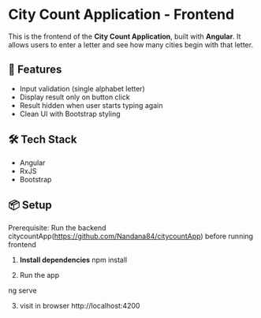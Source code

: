 # City Count Application - Frontend

This is the frontend of the **City Count Application**, built with **Angular**. It allows users to enter a letter and see how many cities begin with that letter.

## 🚀 Features

- Input validation (single alphabet letter)
- Display result only on button click
- Result hidden when user starts typing again
- Clean UI with Bootstrap styling

## 🛠️ Tech Stack

- Angular 
- RxJS
- Bootstrap 

## 📦 Setup

Prerequisite: Run the backend citycountApp(https://github.com/Nandana84/citycountApp) before running frontend

1. **Install dependencies**
   npm install

2. Run the app

ng serve

3. visit in browser
http://localhost:4200
